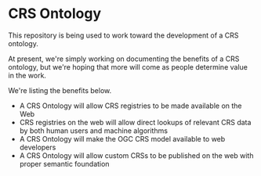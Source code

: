 # CRS Ontology

This repository is being used to work toward the development of a CRS ontology.

At present, we're simply working on documenting the benefits of a CRS ontology, but we're hoping that more will come as people determine value in the work.

We're listing the benefits below.

- A CRS Ontology will allow CRS registries to be made available on the Web
- CRS registries on the web will allow direct lookups of relevant CRS data by both human users and machine algorithms
- A CRS Ontology will make the OGC CRS model available to web developers
- A CRS Ontology will allow custom CRSs to be published on the web with proper semantic foundation
